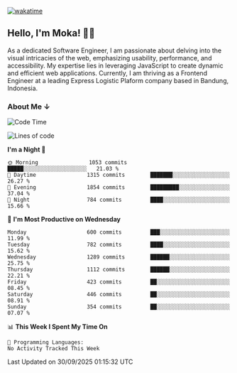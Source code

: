 [![wakatime](https://wakatime.com/badge/user/af9abd23-dba3-4dbe-973c-b045a9417a55.svg?style=social)](https://wakatime.com/@af9abd23-dba3-4dbe-973c-b045a9417a55)
## Hello, I'm Moka! 👋🏼


As a dedicated Software Engineer, I am passionate about delving into the visual intricacies of the web, emphasizing usability, performance, and accessibility. My expertise lies in leveraging JavaScript to create dynamic and efficient web applications. Currently, I am thriving as a Frontend Engineer at a leading Express Logistic Plaform company based in Bandung, Indonesia.

### About Me ↓

<!--START_SECTION:waka-->
![Code Time](http://img.shields.io/badge/Code%20Time-12%2C604%20hrs%205%20mins-blue)

![Lines of code](https://img.shields.io/badge/From%20Hello%20World%20I%27ve%20Written-10.9%20million%20lines%20of%20code-blue)

**I'm a Night 🦉** 

```text
🌞 Morning                1053 commits        █████░░░░░░░░░░░░░░░░░░░░   21.03 % 
🌆 Daytime                1315 commits        ███████░░░░░░░░░░░░░░░░░░   26.27 % 
🌃 Evening                1854 commits        █████████░░░░░░░░░░░░░░░░   37.04 % 
🌙 Night                  784 commits         ████░░░░░░░░░░░░░░░░░░░░░   15.66 % 
```
📅 **I'm Most Productive on Wednesday** 

```text
Monday                   600 commits         ███░░░░░░░░░░░░░░░░░░░░░░   11.99 % 
Tuesday                  782 commits         ████░░░░░░░░░░░░░░░░░░░░░   15.62 % 
Wednesday                1289 commits        ██████░░░░░░░░░░░░░░░░░░░   25.75 % 
Thursday                 1112 commits        ██████░░░░░░░░░░░░░░░░░░░   22.21 % 
Friday                   423 commits         ██░░░░░░░░░░░░░░░░░░░░░░░   08.45 % 
Saturday                 446 commits         ██░░░░░░░░░░░░░░░░░░░░░░░   08.91 % 
Sunday                   354 commits         ██░░░░░░░░░░░░░░░░░░░░░░░   07.07 % 
```


📊 **This Week I Spent My Time On** 

```text
💬 Programming Languages: 
No Activity Tracked This Week
```


 Last Updated on 30/09/2025 01:15:32 UTC
<!--END_SECTION:waka-->

